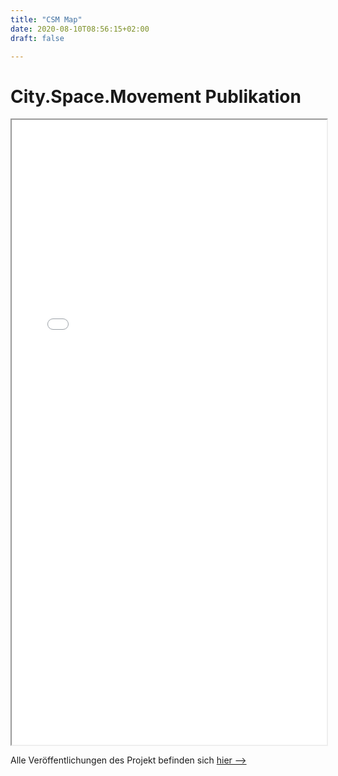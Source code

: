 ```yaml
---
title: "CSM Map"
date: 2020-08-10T08:56:15+02:00
draft: false

---
```


<html>
  <head>
    <title>City.Space.Movement</title>
  </head>
  <body>
    <h1>City.Space.Movement Publikation</h1>
    <iframe src="/upcoming/csmmap.pdf" width="100%" height="1000px">
    </iframe>
  </body>
</html>

Alle Veröffentlichungen des Projekt befinden sich [hier -->](https://www.irritiertestadt.de/projekt/city-space-movement/)